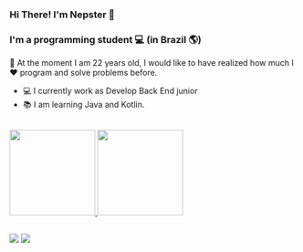 ### Hi There! I'm Nepster 👋 

### I'm a programming student  💻 (in Brazil 🌎)

<p> 👤 At the moment I am 22 years old, I would like to have realized how much I ❤️ program and solve problems before.
  
- 💻 I currently work as Develop Back End junior
- 📚 I am learning Java and Kotlin.
  
<h2></h2>  
  <div>
  <a href="https://github.com/NepsterBR">
  <img height="150em" src="https://github-readme-stats.vercel.app/api?username=NepsterBR&amp;show_icons=true&amp;theme=dark&amp;include_all_commits=true&amp;count_private=true">
  <img height="150em" src="https://github-readme-stats.vercel.app/api/top-langs/?username=NepsterBR&amp;layout=compact&amp;langs_count=7&amp;theme=dark" >
</a></div>
<h2></h2>
<div>
  <a href="mailto:gabrielnepster1@gmail.com"><img src="https://img.shields.io/badge/-Gmail-%23333?style=for-the-badge&amp;logo=gmail&amp;logoColor=white" style="max-width:100%;"></a>
  <a href="https://www.linkedin.com/in/gabriel-ferreira-97220b1aa/" target="_blank"><img src="https://img.shields.io/badge/-LinkedIn-%230077B5?style=for-the-badge&amp;logo=linkedin&amp;logoColor=white" target="_blank"></a>
    
</div>
